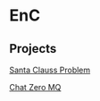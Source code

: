 # EnC

## Projects


[Santa Clauss Problem](https://github.com/souzaitor/EnC/tree/main/2020-2/Sistemas%20Operacionais/Santa%20Clauss%20Problem#-santa-clauss-problem-)

[Chat Zero MQ](https://github.com/souzaitor/EnC/tree/main/2021-1/Distributed%20Systems#-chat-zero-mq-)
